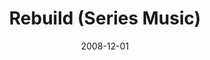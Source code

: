 ---
layout: music 
title: "Rebuild (Series Music)"
date: 2008-12-01 
description: "Series music from Rebuild."
sc-permalink-url: "http://soundcloud.com/crdschurch/rebuild-series-music"
audio: "http://s3.amazonaws.com/crossroads-media/music/audio/Rebuild-series.mp3"
audio-duration: "10:05"
tag: 
 - series-music
 - rebuild
src: "http://s3.amazonaws.com/crossroads-media/images/DefaultVideoImage.jpg"
---